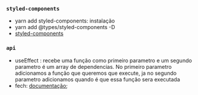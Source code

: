 ### `styled-components`

- yarn add styled-components: instalação
- yarn add @types/styled-components -D
- [styled-components](https://www.alura.com.br/artigos/react-componentes-com-styled-components)

### `api`

- useEffect : recebe uma função como primeiro parametro e um segundo parametro é um array de dependencias. No primeiro parametro adicionamos a função que queremos que execute, ja no segundo parametro adicionamos quando é que essa função sera executada
- fech: [documentação](https://developer.mozilla.org/en-US/docs/Web/API/Fetch_API/Using_Fetch);

